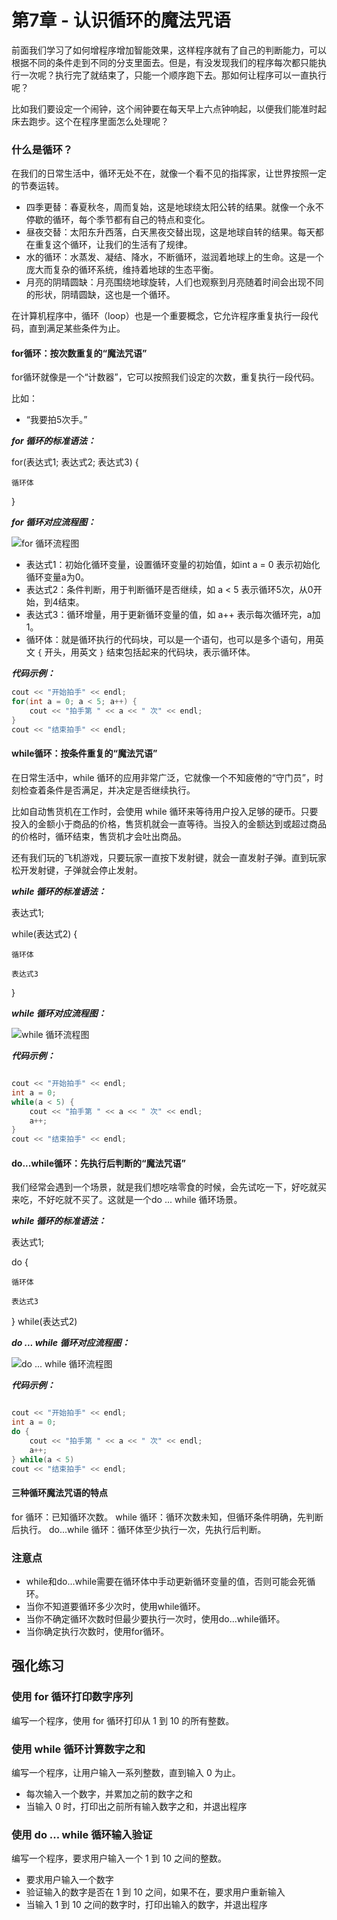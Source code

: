 # 第7章 - 认识循环的魔法咒语

前面我们学习了如何增程序增加智能效果，这样程序就有了自己的判断能力，可以根据不同的条件走到不同的分支里面去。但是，有没发现我们的程序每次都只能执行一次呢？执行完了就结束了，只能一个顺序跑下去。那如何让程序可以一直执行呢？

比如我们要设定一个闹钟，这个闹钟要在每天早上六点钟响起，以便我们能准时起床去跑步。这个在程序里面怎么处理呢？

### 什么是循环？

在我们的日常生活中，循环无处不在，就像一个看不见的指挥家，让世界按照一定的节奏运转。

- 四季更替：春夏秋冬，周而复始，这是地球绕太阳公转的结果。就像一个永不停歇的循环，每个季节都有自己的特点和变化。
- 昼夜交替：太阳东升西落，白天黑夜交替出现，这是地球自转的结果。每天都在重复这个循环，让我们的生活有了规律。
- 水的循环：水蒸发、凝结、降水，不断循环，滋润着地球上的生命。这是一个庞大而复杂的循环系统，维持着地球的生态平衡。
- 月亮的阴晴圆缺：月亮围绕地球旋转，人们也观察到月亮随着时间会出现不同的形状，阴晴圆缺，这也是一个循环。

在计算机程序中，循环（loop）也是一个重要概念，它允许程序重复执行一段代码，直到满足某些条件为止。

#### for循环：按次数重复的“魔法咒语”

for循环就像是一个“计数器”，它可以按照我们设定的次数，重复执行一段代码。

比如：
- “我要拍5次手。”

***for 循环的标准语法：***

for(表达式1; 表达式2; 表达式3) {

    循环体

}

***for 循环对应流程图：***

![for 循环流程图](images/for-flow.png)

- 表达式1：初始化循环变量，设置循环变量的初始值，如int a = 0 表示初始化循环变量a为0。
- 表达式2：条件判断，用于判断循环是否继续，如 a < 5 表示循环5次，从0开始，到4结束。
- 表达式3：循环增量，用于更新循环变量的值，如 a++ 表示每次循环完，a加1。
- 循环体：就是循环执行的代码块，可以是一个语句，也可以是多个语句，用英文 `{` 开头，用英文 `}` 结束包括起来的代码块，表示循环体。

***代码示例：***
```c++
cout << "开始拍手" << endl;
for(int a = 0; a < 5; a++) {
    cout << "拍手第 " << a << " 次" << endl;
}
cout << "结束拍手" << endl;
```

#### while循环：按条件重复的“魔法咒语”

在日常生活中，while 循环的应用非常广泛，它就像一个不知疲倦的“守门员”，时刻检查着条件是否满足，并决定是否继续执行。

比如自动售货机在工作时，会使用 while 循环来等待用户投入足够的硬币。只要投入的金额小于商品的价格，售货机就会一直等待。当投入的金额达到或超过商品的价格时，循环结束，售货机才会吐出商品。

还有我们玩的飞机游戏，只要玩家一直按下发射键，就会一直发射子弹。直到玩家松开发射键，子弹就会停止发射。

***while 循环的标准语法：***

表达式1;

while(表达式2) {

    循环体

    表达式3

}

***while 循环对应流程图：***

![while 循环流程图](images/while-flow.png)

***代码示例：***

```c++

cout << "开始拍手" << endl;
int a = 0;
while(a < 5) {
    cout << "拍手第 " << a << " 次" << endl;
    a++;
}
cout << "结束拍手" << endl;

```

#### do...while循环：先执行后判断的“魔法咒语”

我们经常会遇到一个场景，就是我们想吃啥零食的时候，会先试吃一下，好吃就买来吃，不好吃就不买了。这就是一个do ... while 循环场景。

***while 循环的标准语法：***

表达式1;

do {

    循环体

    表达式3

} while(表达式2)

***do ... while 循环对应流程图：***

![do ... while 循环流程图](images/do-while-flow.png)

***代码示例：***

```c++

cout << "开始拍手" << endl;
int a = 0;
do {
    cout << "拍手第 " << a << " 次" << endl;
    a++;
} while(a < 5)
cout << "结束拍手" << endl;

```

#### 三种循环魔法咒语的特点

for 循环：已知循环次数。
while 循环：循环次数未知，但循环条件明确，先判断后执行。
do...while 循环：循环体至少执行一次，先执行后判断。

### 注意点

- while和do...while需要在循环体中手动更新循环变量的值，否则可能会死循环。
- 当你不知道要循环多少次时，使用while循环。
- 当你不确定循环次数时但最少要执行一次时，使用do...while循环。
- 当你确定执行次数时，使用for循环。


## 强化练习

### 使用 for 循环打印数字序列

编写一个程序，使用 for 循环打印从 1 到 10 的所有整数。

### 使用 while 循环计算数字之和

编写一个程序，让用户输入一系列整数，直到输入 0 为止。
- 每次输入一个数字，并累加之前的数字之和
- 当输入 0 时，打印出之前所有输入数字之和，并退出程序

### 使用 do ... while 循环输入验证

编写一个程序，要求用户输入一个 1 到 10 之间的整数。
- 要求用户输入一个数字
- 验证输入的数字是否在 1 到 10 之间，如果不在，要求用户重新输入
- 当输入 1 到 10 之间的数字时，打印出输入的数字，并退出程序
